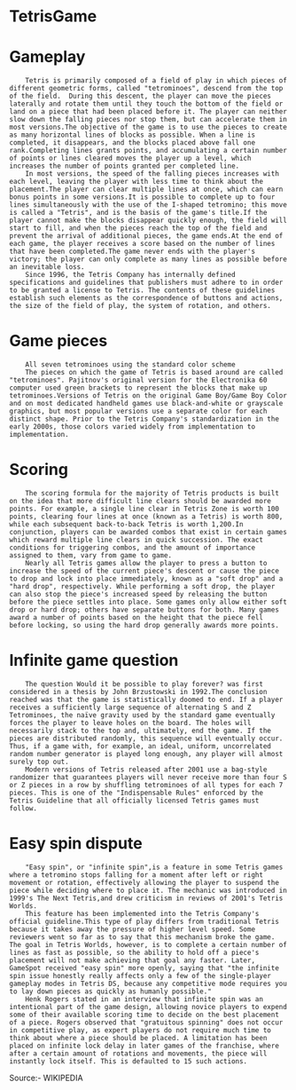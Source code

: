 # TetrisGame

# Gameplay
        Tetris is primarily composed of a field of play in which pieces of different geometric forms, called "tetrominoes", descend from the top of the field.  During this descent, the player can move the pieces laterally and rotate them until they touch the bottom of the field or land on a piece that had been placed before it. The player can neither slow down the falling pieces nor stop them, but can accelerate them in most versions.The objective of the game is to use the pieces to create as many horizontal lines of blocks as possible. When a line is completed, it disappears, and the blocks placed above fall one rank.Completing lines grants points, and accumulating a certain number of points or lines cleared moves the player up a level, which increases the number of points granted per completed line.
        In most versions, the speed of the falling pieces increases with each level, leaving the player with less time to think about the placement.The player can clear multiple lines at once, which can earn bonus points in some versions.It is possible to complete up to four lines simultaneously with the use of the I-shaped tetromino; this move is called a "Tetris", and is the basis of the game's title.If the player cannot make the blocks disappear quickly enough, the field will start to fill, and when the pieces reach the top of the field and prevent the arrival of additional pieces, the game ends.At the end of each game, the player receives a score based on the number of lines that have been completed.The game never ends with the player's victory; the player can only complete as many lines as possible before an inevitable loss.
        Since 1996, the Tetris Company has internally defined specifications and guidelines that publishers must adhere to in order to be granted a license to Tetris. The contents of these guidelines establish such elements as the correspondence of buttons and actions, the size of the field of play, the system of rotation, and others.

# Game pieces

        All seven tetrominoes using the standard color scheme
        The pieces on which the game of Tetris is based around are called "tetrominoes". Pajitnov's original version for the Electronika 60 computer used green brackets to represent the blocks that make up tetrominoes.Versions of Tetris on the original Game Boy/Game Boy Color and on most dedicated handheld games use black-and-white or grayscale graphics, but most popular versions use a separate color for each distinct shape. Prior to the Tetris Company's standardization in the early 2000s, those colors varied widely from implementation to implementation.

# Scoring
        The scoring formula for the majority of Tetris products is built on the idea that more difficult line clears should be awarded more points. For example, a single line clear in Tetris Zone is worth 100 points, clearing four lines at once (known as a Tetris) is worth 800, while each subsequent back-to-back Tetris is worth 1,200.In conjunction, players can be awarded combos that exist in certain games which reward multiple line clears in quick succession. The exact conditions for triggering combos, and the amount of importance assigned to them, vary from game to game.
        Nearly all Tetris games allow the player to press a button to increase the speed of the current piece's descent or cause the piece to drop and lock into place immediately, known as a "soft drop" and a "hard drop", respectively. While performing a soft drop, the player can also stop the piece's increased speed by releasing the button before the piece settles into place. Some games only allow either soft drop or hard drop; others have separate buttons for both. Many games award a number of points based on the height that the piece fell before locking, so using the hard drop generally awards more points.

# Infinite game question
        The question Would it be possible to play forever? was first considered in a thesis by John Brzustowski in 1992.The conclusion reached was that the game is statistically doomed to end. If a player receives a sufficiently large sequence of alternating S and Z Tetrominoes, the naïve gravity used by the standard game eventually forces the player to leave holes on the board. The holes will necessarily stack to the top and, ultimately, end the game. If the pieces are distributed randomly, this sequence will eventually occur. Thus, if a game with, for example, an ideal, uniform, uncorrelated random number generator is played long enough, any player will almost surely top out.
        Modern versions of Tetris released after 2001 use a bag-style randomizer that guarantees players will never receive more than four S or Z pieces in a row by shuffling tetrominoes of all types for each 7 pieces. This is one of the "Indispensable Rules" enforced by the Tetris Guideline that all officially licensed Tetris games must follow.

# Easy spin dispute
        "Easy spin", or "infinite spin",is a feature in some Tetris games where a tetromino stops falling for a moment after left or right movement or rotation, effectively allowing the player to suspend the piece while deciding where to place it. The mechanic was introduced in 1999's The Next Tetris,and drew criticism in reviews of 2001's Tetris Worlds.
        This feature has been implemented into the Tetris Company's official guideline.This type of play differs from traditional Tetris because it takes away the pressure of higher level speed. Some reviewers went so far as to say that this mechanism broke the game. The goal in Tetris Worlds, however, is to complete a certain number of lines as fast as possible, so the ability to hold off a piece's placement will not make achieving that goal any faster. Later, GameSpot received "easy spin" more openly, saying that "the infinite spin issue honestly really affects only a few of the single-player gameplay modes in Tetris DS, because any competitive mode requires you to lay down pieces as quickly as humanly possible."
        Henk Rogers stated in an interview that infinite spin was an intentional part of the game design, allowing novice players to expend some of their available scoring time to decide on the best placement of a piece. Rogers observed that "gratuitous spinning" does not occur in competitive play, as expert players do not require much time to think about where a piece should be placed. A limitation has been placed on infinite lock delay in later games of the franchise, where after a certain amount of rotations and movements, the piece will instantly lock itself. This is defaulted to 15 such actions.
        

        
Source:- WIKIPEDIA
